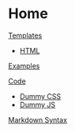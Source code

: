 # Home

[Templates]()

  * [HTML](info/dummy.html)

[Examples](info/ejemplos.md)

[Code]()

  * [Dummy CSS](info/dummy.css)
  * [Dummy JS](info/dummy.js)

[Markdown Syntax](markdown.md)